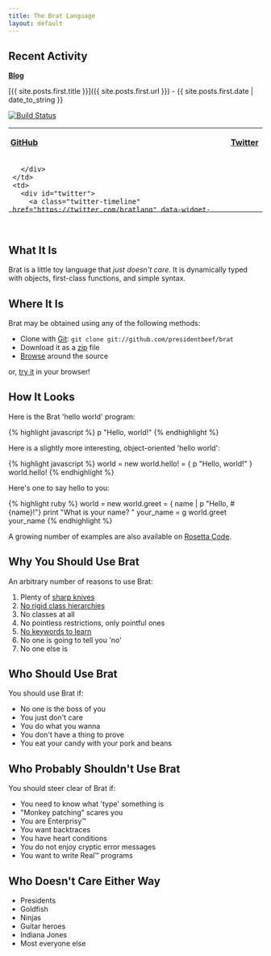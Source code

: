 ```yaml
---
title: The Brat Language
layout: default
---
```

<script language="javascript" src="https://ajax.googleapis.com/ajax/libs/jquery/1.4.3/jquery.min.js" type="text/javascript"> </script>
<script src="js/jquery.github_badge.js"> </script>
<script src="js/index_github.js" type="text/javascript"> </script>
<link href="style/tweet.css" media="all" rel="stylesheet" type="text/css" />
<link rel="stylesheet" href="style/jquery.github_badge.css" />

## Recent Activity


<a href="https://brat-lang.org/blog"><b>Blog</b></a>

[{{ site.posts.first.title }}]({{ site.posts.first.url }}) - {{ site.posts.first.date | date_to_string }}

[![Build Status](https://travis-ci.org/presidentbeef/brat.svg?branch=master)](https://travis-ci.org/presidentbeef/brat)

<div id="ghtwtr">
<table>
  <tr>
    <td>
      <p style="margin-left: -4px">
        <a href="https://github.com/presidentbeef/brat"><b>GitHub</b></a>
      </p>
    </td>
    <td>
      <p style="margin-left: -4px">
        <a href="https://twitter.com/bratlang"><b>Twitter</b></a>
      </p>
    </td>
  </tr>
  <tr>
    <td>
      <div id="github" style="height: 88px">

      </div>
    </td>
    <td>
      <div id="twitter">
        <a class="twitter-timeline" href="https://twitter.com/bratlang" data-widget-id="440415274223677440">Tweets</a>
        <script src="js/twitter.js"> </script>
      </div>
    </td>
  </tr>
</table>
</div>

<div style="clear:both">&nbsp;</div>


## What It Is

Brat is a little toy language that _just doesn't care_. It is dynamically typed with objects, first-class functions, and simple syntax.

## Where It Is

Brat may be obtained using any of the following methods:

* Clone with [Git](https://git-scm.com):  `git clone git://github.com/presidentbeef/brat`
* Download it as a [zip](https://github.com/presidentbeef/brat/archive/master.zip) file
* [Browse](https://github.com/presidentbeef/brat/tree/master) around the source

or, [try it](http://try.brat-lang.org/) in your browser!

## How It Looks

Here is the Brat 'hello world' program:

{% highlight javascript %}
p "Hello, world!"
{% endhighlight %}

Here is a slightly more interesting, object-oriented 'hello world':

{% highlight javascript %}
world = new
world.hello! = { p "Hello, world!" }
world.hello!
{% endhighlight %}

Here's one to say hello to you:

{% highlight ruby %}
world = new
world.greet = { name | p "Hello, #{name}!"}
print "What is your name? "
your_name = g
world.greet your_name
{% endhighlight %}

A growing number of examples are also available on [Rosetta Code](https://rosettacode.org/wiki/Brat).

## Why You Should Use Brat

An arbitrary number of reasons to use Brat:
  
1. Plenty of [sharp knives](https://groups.google.com/group/comp.lang.ruby/msg/f005724cd8961f4b)
2. [No rigid class hierarchies](https://java.sun.com/javase/6/docs/api/)
3. No classes at all
4. No pointless restrictions, only pointful ones
5. [No keywords to learn](http://www.cppreference.com/wiki/keywords/start "C++ Keywords")
6. No one is going to tell you 'no'
7. No one else is

## Who Should Use Brat

You should use Brat if:

* No one is the boss of you
* You just don't care
* You do what you wanna
* You don't have a thing to prove
* You eat your candy with your pork and beans

## Who Probably Shouldn't Use Brat

You should steer clear of Brat if:

* You need to know what 'type' something is
* "Monkey patching" scares you
* You are Enterprisy&trade;
* You want backtraces
* You have heart conditions
* You do not enjoy cryptic error messages
* You want to write Real&trade; programs

## Who Doesn't Care Either Way

* Presidents
* Goldfish
* Ninjas
* Guitar heroes
* Indiana Jones
* Most everyone else
